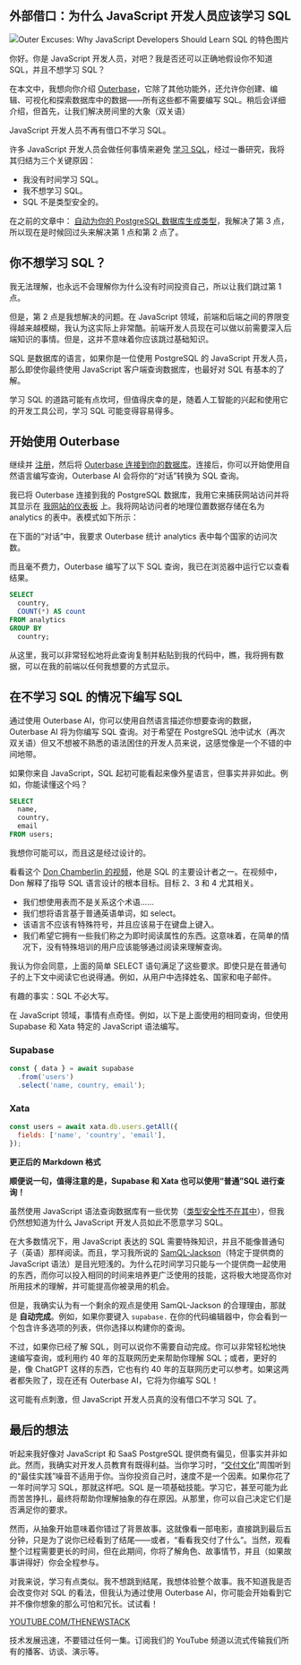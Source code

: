 ## 外部借口：为什么 JavaScript 开发人员应该学习 SQL
![Outer Excuses: Why JavaScript Developers Should Learn SQL 的特色图片](https://cdn.thenewstack.io/media/2024/05/46766d59-tns-outer-excuses-learn-postgresql-featured-image-1024x538.jpg)

你好。你是 JavaScript 开发人员，对吧？我是否还可以正确地假设你不知道 SQL，并且不想学习 SQL？

在本文中，我想向你介绍 [Outerbase](https://www.outerbase.com/)，它除了其他功能外，还允许你创建、编辑、可视化和探索数据库中的数据——所有这些都不需要编写 SQL。稍后会详细介绍，但首先，让我们解决房间里的大象（双关语）

JavaScript 开发人员不再有借口不学习 SQL。

许多 JavaScript 开发人员会做任何事情来避免 [学习 SQL](https://thenewstack.io/how-to-write-sql-queries/)，经过一番研究，我将其归结为三个关键原因：

- 我没有时间学习 SQL。
- 我不想学习 SQL。
- SQL 不是类型安全的。

在之前的文章中： [自动为你的 PostgreSQL 数据库生成类型](https://thenewstack.io/automatically-generate-types-for-your-postgresql-database/)，我解决了第 3 点，所以现在是时候回过头来解决第 1 点和第 2 点了。

## 你不想学习 SQL？

我无法理解，也永远不会理解你为什么没有时间投资自己，所以让我们跳过第 1 点。

但是，第 2 点是我想解决的问题。在 JavaScript 领域，前端和后端之间的界限变得越来越模糊，我认为这实际上非常酷。前端开发人员现在可以做以前需要深入后端知识的事情。但是，这并不意味着你应该跳过基础知识。

SQL 是数据库的语言，如果你是一位使用 PostgreSQL 的 JavaScript 开发人员，那么即使你最终使用 JavaScript 客户端查询数据库，也最好对 SQL 有基本的了解。

学习 SQL 的道路可能有点坎坷，但值得庆幸的是，随着人工智能的兴起和使用它的开发工具公司，学习 SQL 可能变得容易得多。

## 开始使用 Outerbase

继续并 [注册](https://app.outerbase.com/signup/)，然后将 [Outerbase 连接到你的数据库](https://docs.outerbase.com/bases/connect-database)。连接后，你可以开始使用自然语言编写查询，Outerbase AI 会将你的“对话”转换为 SQL 查询。

我已将 Outerbase 连接到我的 PostgreSQL 数据库，我用它来捕获网站访问并将其显示在 [我网站的仪表板](https://www.paulie.dev/dashboard/) 上。我将网站访问者的地理位置数据存储在名为 analytics 的表中。表模式如下所示：

在下面的“对话”中，我要求 Outerbase 统计 analytics 表中每个国家的访问次数。

而且毫不费力，Outerbase 编写了以下 SQL 查询，我已在浏览器中运行它以查看结果。

```sql
SELECT
  country,
  COUNT(*) AS count
FROM analytics
GROUP BY
  country;
```

从这里，我可以非常轻松地将此查询复制并粘贴到我的代码中，瞧，我将拥有数据，可以在我的前端以任何我想要的方式显示。

## 在不学习 SQL 的情况下编写 SQL

通过使用 Outerbase AI，你可以使用自然语言描述你想要查询的数据，Outerbase AI 将为你编写 SQL 查询。对于希望在 PostgreSQL 池中试水（再次双关语）但又不想被不熟悉的语法困住的开发人员来说，这感觉像是一个不错的中间地带。

如果你来自 JavaScript，SQL 起初可能看起来像外星语言，但事实并非如此。例如，你能读懂这个吗？

```sql
SELECT
  name,
  country,
  email
FROM users;
```

我想你可能可以，而且这是经过设计的。

看看这个 [Don Chamberlin 的视频](https://twitter.com/hieuSSR/status/1786270259206668643)，他是 SQL 的主要设计者之一。在视频中，Don 解释了指导 SQL 语言设计的根本目标。目标 2、3 和 4 尤其相关。

- 我们想使用表而不是关系这个术语……
- 我们想将语言基于普通英语单词，如 select。
- 该语言不应该有特殊符号，并且应该易于在键盘上键入。
- 我们希望它拥有一些我们称之为即时阅读属性的东西。这意味着，在简单的情况下，没有特殊培训的用户应该能够通过阅读来理解查询。

我认为你会同意，上面的简单 SELECT 语句满足了这些要求。即使只是在普通句子的上下文中阅读它也说得通。例如，从用户中选择姓名、国家和电子邮件。

有趣的事实：SQL 不必大写。

在 JavaScript 领域，事情有点奇怪。例如，以下是上面使用的相同查询，但使用 Supabase 和 Xata 特定的 JavaScript 语法编写。

### Supabase

```javascript
const { data } = await supabase
  .from('users')
  .select('name, country, email');
```

### Xata

```javascript
const users = await xata.db.users.getAll({
  fields: ['name', 'country', 'email'],
});
```
**更正后的 Markdown 格式**

**顺便说一句，值得注意的是，Supabase 和 Xata 也可以使用“普通”SQL 进行查询！**

虽然使用 JavaScript 语法查询数据库有一些优势（[类型安全性不在其中](https://thenewstack.io/automatically-generate-types-for-your-postgresql-database/)），但我仍然想知道为什么 JavaScript 开发人员如此不愿意学习 SQL。

在大多数情况下，用 JavaScript 表达的 SQL 需要特殊知识，并且不能像普通句子（英语）那样阅读。而且，学习我所说的 [SamQL-Jackson](https://twitter.com/PaulieScanlon/status/1783547347475067172)（特定于提供商的 JavaScript 语法）是目光短浅的。为什么花时间学习只能与一个提供商一起使用的东西，而你可以投入相同的时间来培养更广泛使用的技能，这将极大地提高你对所用技术的理解，并可能提高你被录用的机会。

但是，我确实认为有一个剩余的观点是使用 SamQL-Jackson 的合理理由，那就是 **自动完成**。例如，如果你要键入 `supabase.` 在你的代码编辑器中，你会看到一个包含许多选项的列表，供你选择以构建你的查询。

不过，如果你已经了解 SQL，则可以说你不需要自动完成。你可以非常轻松地快速编写查询，或利用约 40 年的互联网历史来帮助你理解 SQL；或者，更好的是，像 ChatGPT 这样的东西，它也有约 40 年的互联网历史可以参考。如果这两者都失败了，现在还有 Outerbase AI，它将为你编写 SQL！

这可能有点刺激，但 JavaScript 开发人员真的没有借口不学习 SQL 了。

## 最后的想法

听起来我好像对 JavaScript 和 SaaS PostgreSQL 提供商有偏见，但事实并非如此。然而，我确实对开发人员教育有既得利益。当你学习时，“[交付文化](https://thenewstack.io/say-no-to-ship-it-culture-slow-and-steady-wins-the-race/)”周围听到的“最佳实践”噪音不适用于你。当你投资自己时，速度不是一个因素。如果你花了一年时间学习 SQL，那就这样吧。SQL 是一项基础技能。学习它，甚至可能为此而苦苦挣扎，最终将帮助你理解抽象的存在原因。从那里，你可以自己决定它们是否满足你的要求。

然而，从抽象开始意味着你错过了背景故事。这就像看一部电影，直接跳到最后五分钟，只是为了说你已经看到了结尾——或者，“看看我交付了什么”。当然，观看整个过程需要更长的时间，但在此期间，你将了解角色、故事情节，并且（如果故事讲得好）你会全程参与。

对我来说，学习有点类似。我不想跳到结尾，我想体验整个故事。我不知道我是否会改变你对 SQL 的看法，但我认为通过使用 Outerbase AI，你可能会开始看到它并不像你想象的那么可怕和冗长。试试看！

[YOUTUBE.COM/THENEWSTACK](https://youtube.com/thenewstack?sub_confirmation=1)

技术发展迅速，不要错过任何一集。订阅我们的 YouTube 频道以流式传输我们所有的播客、访谈、演示等。